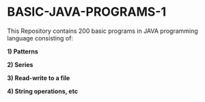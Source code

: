 # BASIC-JAVA-PROGRAMS-1


This Repository contains 200 basic programs in JAVA programming language consisting of:

**1) Patterns**

**2) Series**

**3) Read-write to a file**

**4) String operations, etc**
